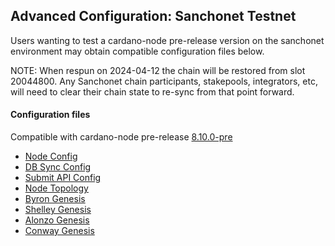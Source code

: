 ## Advanced Configuration: Sanchonet Testnet

Users wanting to test a cardano-node pre-release version on the sanchonet
environment may obtain compatible configuration files below.

NOTE: When respun on 2024-04-12 the chain will be restored from slot 20044800.
Any Sanchonet chain participants, stakepools, integrators, etc, will need to
clear their chain state to re-sync from that point forward.

#### Configuration files

Compatible with cardano-node pre-release [8.10.0-pre](https://github.com/IntersectMBO/cardano-node/releases/tag/8.10.0-pre)

- [Node Config](environments-pre/sanchonet/config.json)
- [DB Sync Config](environments-pre/sanchonet/db-sync-config.json)
- [Submit API Config](environments-pre/sanchonet/submit-api-config.json)
- [Node Topology](environments-pre/sanchonet/topology.json)
- [Byron Genesis](environments-pre/sanchonet/byron-genesis.json)
- [Shelley Genesis](environments-pre/sanchonet/shelley-genesis.json)
- [Alonzo Genesis](environments-pre/sanchonet/alonzo-genesis.json)
- [Conway Genesis](environments-pre/sanchonet/conway-genesis.json)

